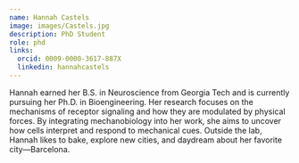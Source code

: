 ```yaml
---
name: Hannah Castels
image: images/Castels.jpg
description: PhD Student
role: phd
links:
  orcid: 0009-0000-3617-887X
  linkedin: hannahcastels
---
```


Hannah earned her B.S. in Neuroscience from Georgia Tech and is currently pursuing her Ph.D. in Bioengineering. Her research focuses on the mechanisms of receptor signaling and how they are modulated by physical forces. By integrating mechanobiology into her work, she aims to uncover how cells interpret and respond to mechanical cues. Outside the lab, Hannah likes to bake, explore new cities, and daydream about her favorite city—Barcelona.
